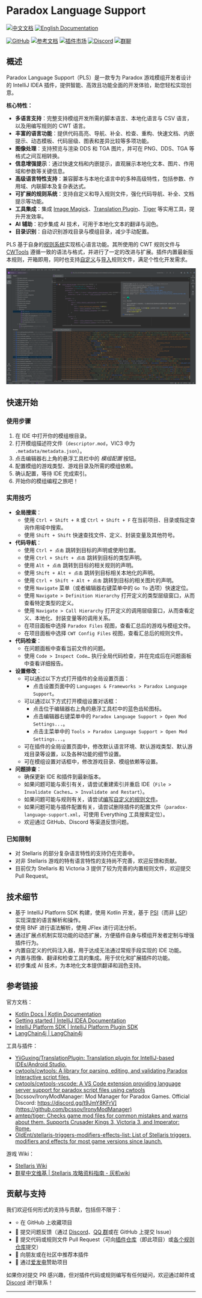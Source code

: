 # Paradox Language Support

[![中文文档](https://img.shields.io/badge/文档-中文-blue)](README.md)
[![English Documentation](https://img.shields.io/badge/Docs-English-green)](README_en.md)

[![GitHub](https://img.shields.io/badge/GitHub-Repo-blue?logo=github)](https://github.com/DragonKnightOfBreeze/Paradox-Language-Support)
[![参考文档](https://img.shields.io/badge/文档-参考-orange)](https://windea.icu/Paradox-Language-Support)
[![插件市场](https://img.shields.io/badge/JetBrains-插件市场-orange)](https://plugins.jetbrains.com/plugin/16825-paradox-language-support)
[![Discord](https://img.shields.io/badge/Discord-社区-blue?logo=discord)](https://discord.gg/vBpbET2bXT)
[![群聊](https://img.shields.io/badge/群聊-653824651-blue?logo=qq)](https://qm.qq.com/q/oRPgLwrTZm)

## 概述

Paradox Language Support（PLS）是一款专为 Paradox 游戏模组开发者设计的 IntelliJ IDEA 插件，提供智能、高效且功能全面的开发体验，助您轻松实现创意。

**核心特性：**

- **多语言支持**：完整支持模组开发所需的脚本语言、本地化语言与 CSV 语言，以及用编写规则的 CWT 语言。
- **丰富的语言功能**：提供代码高亮、导航、补全、检查、重构、快速文档、内嵌提示、动态模板、代码层级、图表和差异比较等多项功能。
- **图像处理**：支持预览与渲染 DDS 和 TGA 图片，并可在 PNG、DDS、TGA 等格式之间互相转换。
- **信息增强提示**：通过快速文档和内嵌提示，直观展示本地化文本、图片、作用域和参数等关键信息。
- **高级语言特性支持**：兼容脚本与本地化语言中的多种高级特性，包括参数、作用域、内联脚本及复杂表达式。
- **可扩展的规则系统**：支持自定义和导入规则文件，强化代码导航、补全、文档提示等功能。
- **工具集成**：集成 [Image Magick](https://www.imagemagick.org)、[Translation Plugin](https://github.com/yiiguxing/TranslationPlugin)、[Tiger](https://github.com/amtep/tiger) 等实用工具，提升开发效率。
- **AI 辅助**：初步集成 AI 技术，可用于本地化文本的翻译与润色。
- **目录识别**：自动识别游戏目录与模组目录，减少手动配置。

PLS 基于自身的[规则系统](https://windea.icu/Paradox-Language-Support/zh/config.html)实现核心语言功能。其所使用的 CWT 规则文件与 [CWTools](https://github.com/cwtools/cwtools) 遵循一致的语法与格式，并进行了一定的改进与扩展。插件内置最新版本规则，开箱即用，同时也支持[自定义](https://windea.icu/Paradox-Language-Support/zh/config.html#writing-cwt-config-files)与[导入](https://windea.icu/Paradox-Language-Support/zh/config.html#importing-cwt-config-files)规则文件，满足个性化开发需求。

![](docs/images/preview_1_zh.png)

## 快速开始

### 使用步骤

1. 在 IDE 中打开你的模组根目录。
2. 打开模组描述符文件（`descriptor.mod`，VIC3 中为 `.metadata/metadata.json`）。
3. 点击编辑器右上角的悬浮工具栏中的 *模组配置* 按钮。
4. 配置模组的游戏类型、游戏目录及所需的模组依赖。
5. 确认配置，等待 IDE 完成索引。
6. 开始你的模组编程之旅吧！

### 实用技巧

- **全局搜索**：
  - 使用 `Ctrl + Shift + R` 或 `Ctrl + Shift + F` 在当前项目、目录或指定查询作用域中搜索。
  - 使用 `Shift + Shift` 快速查找文件、定义、封装变量及其他符号。
- **代码导航**：
  - 使用 `Ctrl + 点击` 跳转到目标的声明或使用位置。
  - 使用 `Ctrl + Shift + 点击` 跳转到目标的类型声明。
  - 使用 `Alt + 点击` 跳转到目标的相关规则的声明。
  - 使用 `Shift + Alt + 点击` 跳转到目标相关本地化的声明。
  - 使用 `Ctrl + Shift + Alt + 点击` 跳转到目标的相关图片的声明。
  - 使用 `Navigate` 菜单（或者编辑器右键菜单中的 `Go To` 选项）快速定位。
  - 使用 `Navigate > Definition Hierarchy` 打开定义的类型层级窗口，从而查看特定类型的定义。
  - 使用 `Navigate > Call Hierarchy` 打开定义的调用层级窗口，从而查看定义、本地化、封装变量等的调用关系。
  - 在项目面板中选择 `Paradox Files` 视图，查看汇总后的游戏与模组文件。
  - 在项目面板中选择 `CWT Config Files` 视图，查看汇总后的规则文件。
- **代码检查**：
  - 在问题面板中查看当前文件的问题。
  - 使用 `Code > Inspect Code…` 执行全局代码检查，并在完成后在问题面板中查看详细报告。
- **设置修改**：
  - 可以通过以下方式打开插件的全局设置页面：
    - 点击设置页面中的 `Languages & Frameworks > Paradox Language Support`。
  - 可以通过以下方式打开模组设置对话框：
    - 点击位于编辑器右上角的悬浮工具栏中的蓝色齿轮图标。
    - 点击编辑器右键菜单中的 `Paradox Language Support > Open Mod Settings...`。
    - 点击主菜单中的 `Tools > Paradox Language Support > Open Mod Settings...`。
  - 可在插件的全局设置页面中，修改默认语言环境、默认游戏类型、默认游戏目录等设置，以及各种功能的细节设置。
  - 可在模组设置对话框中，修改游戏目录、模组依赖等设置。
- **问题排查**：
  - 确保更新 IDE 和插件到最新版本。
  - 如果问题可能与索引有关，请尝试重建索引并重启 IDE（`File > Invalidate Caches… > Invalidate and Restart`）。
  - 如果问题可能与规则有关，请尝试[编写自定义的规则文件](https://windea.icu/Paradox-Language-Support/zh/config.html#writing-cwt-config-files)。
  - 如果问题可能与插件配置有关，请尝试删除插件的配置文件（`paradox-language-support.xml`，可使用 Everything 工具搜索定位）。
  - 欢迎通过 GitHub、Discord 等渠道反馈问题。

### 已知限制

- 对 Stellaris 的部分复杂语言特性的支持仍在完善中。
- 对非 Stellaris 游戏的特有语言特性的支持尚不完善，欢迎反馈和贡献。
- 目前仅为 Stellaris 和 Victoria 3 提供了较为完善的内置规则文件，欢迎提交 Pull Request。

## 技术细节

- 基于 IntelliJ Platform SDK 构建，使用 Kotlin 开发，基于 [PSI](https://plugins.jetbrains.com/docs/intellij/psi.html)（而非 [LSP](https://microsoft.github.io/language-server-protocol)）实现深度的语言解析和操作。
- 使用 BNF 进行语法解析，使用 JFlex 进行词法分析。
- 通过扩展点机制实现功能的动态扩展，方便插件自身与模组开发者定制与增强插件行为。
- 内置自定义的代码注入器，用于达成无法通过常规手段实现的 IDE 功能。
- 内置与图像、翻译和检查工具的集成。用于优化和扩展插件的功能。
- 初步集成 AI 技术，为本地化文本提供翻译和润色支持。

## 参考链接

官方文档：

- [Kotlin Docs | Kotlin Documentation](https://kotlinlang.org/docs/home.html)
- [Getting started | IntelliJ IDEA Documentation](https://www.jetbrains.com/help/idea/getting-started.html)
- [IntelliJ Platform SDK | IntelliJ Platform Plugin SDK](https://plugins.jetbrains.com/docs/intellij/welcome.html)
- [LangChain4j | LangChain4j](https://docs.langchain4j.dev/)

工具与插件：

- [YiiGuxing/TranslationPlugin: Translation plugin for IntelliJ-based IDEs/Android Studio.](https://github.com/YiiGuxing/TranslationPlugin)
- [cwtools/cwtools: A library for parsing, editing, and validating Paradox Interactive script files.](https://github.com/cwtools/cwtools)
- [cwtools/cwtools-vscode: A VS Code extension providing language server support for paradox script files using cwtools](https://github.com/cwtools/cwtools-vscode)
- [bcssov/IronyModManager: Mod Manager for Paradox Games. Official Discord: https://discord.gg/t9JmY8KFrV](https://github.com/bcssov/IronyModManager)
- [amtep/tiger: Checks game mod files for common mistakes and warns about them. Supports Crusader Kings 3, Victoria 3, and Imperator: Rome.](https://github.com/amtep/tiger)
- [OldEnt/stellaris-triggers-modifiers-effects-list: List of Stellaris triggers, modifiers and effects for most game versions since launch.](https://github.com/OldEnt/stellaris-triggers-modifiers-effects-list)

游戏 Wiki：

- [Stellaris Wiki](https://stellaris.paradoxwikis.com/Stellaris_Wiki)
- [群星中文维基 | Stellaris 攻略资料指南 - 灰机wiki](https://qunxing.huijiwiki.com/wiki/%E9%A6%96%E9%A1%B5)

## 贡献与支持

我们欢迎任何形式的支持与贡献，包括但不限于：

- ⭐ 在 GitHub 上收藏项目
- 🐛 提交问题反馈（通过 [Discord](https://discord.gg/vBpbET2bXT)、[QQ 群](https://qm.qq.com/q/oRPgLwrTZm)或在 GitHub 上提交 Issue）
- 🔧 提交代码或规则文件 Pull Request（可向[插件仓库](https://github.com/DragonKnightOfBreeze/Paradox-Language-Support)（即此项目）或[各个规则仓库](https://github.com/DragonKnightOfBreeze/Paradox-Language-Support/blob/master/cwt/README.md)提交）
- 📢 向朋友或在社区中推荐本插件
- 💝 通过[爱发电](https://afdian.com/a/dk_breeze)赞助项目

如果你对提交 PR 感兴趣，但对插件代码或规则编写有任何疑问，欢迎通过邮件或 [Discord](https://discord.gg/vBpbET2bXT) 进行联系！

---

